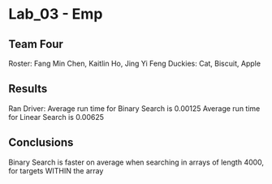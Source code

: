 # Lab_03 - Emp

## Team Four 
Roster: Fang Min Chen, Kaitlin Ho, Jing Yi Feng
		Duckies: Cat, Biscuit, Apple

## Results
Ran Driver:
Average run time for Binary Search is 0.00125
Average run time for Linear Search is 0.00625

## Conclusions
Binary Search is faster on average when searching in arrays of length 4000, for targets WITHIN the array